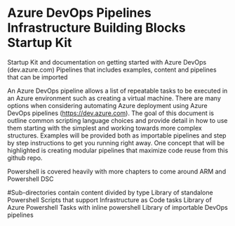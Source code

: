 # Azure DevOps Pipelines Infrastructure Building Blocks Startup Kit
Startup Kit and documentation on getting started with Azure DevOps (dev.azure.com) Pipelines that includes examples, content and pipelines that can be imported

An Azure DevOps pipeline allows a list of repeatable tasks to be executed in an Azure environment such as creating a virtual machine. There are many options when considering automating Azure deployment using Azure DevOps pipelines (https://dev.azure.com). The goal of this document is outline common scripting language choices and provide detail in how to use them starting with the simplest and working towards more complex structures. Examples will be provided both as importable pipelines and step by step instructions to get you running right away. One concept that will be highlighted is creating modular pipelines that maximize code reuse from this github repo.

Powershell is covered heavily with more chapters to come around ARM and Powershell DSC

#Sub-directories contain content divided by type
Library of standalone Powershell Scripts that support Infrastructure as Code tasks
Library of Azure Powershell Tasks with inline powershell
Library of importable DevOps pipelines
